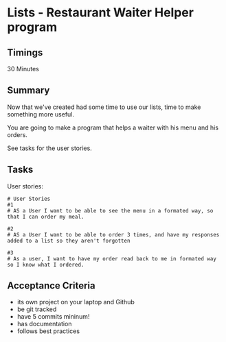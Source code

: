 # Lists - Restaurant Waiter Helper program

## Timings

30 Minutes

## Summary

Now that we've created had some time to use our lists, time to make something more useful.

You are going to make a program that helps a waiter with his menu and his orders.

See tasks for the user stories.

## Tasks

User stories:

```
# User Stories
#1
# AS a User I want to be able to see the menu in a formated way, so that I can order my meal.

#2
# AS a User I want to be able to order 3 times, and have my responses added to a list so they aren't forgotten

#3
# As a user, I want to have my order read back to me in formated way so I know what I ordered.
```


## Acceptance Criteria

* its own project on your laptop and Github
* be git tracked
* have 5 commits mininum!
* has documentation
* follows best practices

